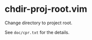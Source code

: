 chdir-proj-root.vim
===================

Change directory to project root.

See `doc/cpr.txt` for the details.
